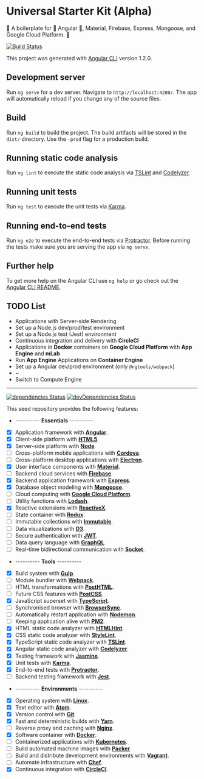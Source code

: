 # Universal Starter Kit (Alpha)

:seedling: A boilerplate for :star2: Angular :star2:, Material, Firebase, Express, Mongoose, and Google Cloud Platform. :evergreen_tree:

[![Build Status](https://circleci.com/gh/Shyam-Chen/Universal-Starter-Kit.png?circle-token=d6:b6:a6:26:4d:44:4c:67:99:20:79:07:b0:a0:36:fe)](https://circleci.com/gh/Shyam-Chen/Universal-Starter-Kit)

This project was generated with [Angular CLI](https://github.com/angular/angular-cli) version 1.2.0.

## Development server

Run `ng serve` for a dev server. Navigate to `http://localhost:4200/`. The app will automatically reload if you change any of the source files.

## Build

Run `ng build` to build the project. The build artifacts will be stored in the `dist/` directory. Use the `-prod` flag for a production build.

## Running static code analysis

Run `ng lint` to execute the static code analysis via [TSLint](https://github.com/palantir/tslint) and [Codelyzer](https://github.com/mgechev/codelyzer).

## Running unit tests

Run `ng test` to execute the unit tests via [Karma](https://karma-runner.github.io).

## Running end-to-end tests

Run `ng e2e` to execute the end-to-end tests via [Protractor](http://www.protractortest.org/).
Before running the tests make sure you are serving the app via `ng serve`.

## Further help

To get more help on the Angular CLI use `ng help` or go check out the [Angular CLI README](https://github.com/angular/angular-cli/blob/master/README.md).

## TODO List

* Applications with Server-side Rendering
* Set up a Node.js dev/prod/test environment
* Set up a Node.js test (Jest) environment
* Continuous integration and delivery with **CircleCI**
* Applications in **Docker** containers on **Google Cloud Platform** with **App Engine** and **mLab**
* Run **App Engine** Applications on **Container Engine**
* Set up a Angular dev/prod environment (only `@ngtools/webpack`)
* ~
* Switch to Compute Engine

***

[![dependencies Status](https://david-dm.org/Shyam-Chen/Universal-Starter-Kit/status.svg)](https://david-dm.org/Shyam-Chen/Universal-Starter-Kit)
[![devDependencies Status](https://david-dm.org/Shyam-Chen/Universal-Starter-Kit/dev-status.svg)](https://david-dm.org/Shyam-Chen/Universal-Starter-Kit?type=dev)

This seed repository provides the following features:

* ---------- **Essentials** ----------
* [x] Application framework with [**Angular**](https://angular.io/).
* [x] Client-side platform with [**HTML5**](https://platform.html5.org/).
* [x] Server-side platform with [**Node**](https://nodejs.org/en/).
* [ ] Cross-platform mobile applications with [**Cordova**](https://cordova.apache.org/).
* [ ] Cross-platform desktop applications with [**Electron**](https://electron.atom.io/).
* [x] User interface components with [**Material**](https://material.io/).
* [ ] Backend cloud services with [**Firebase**](https://firebase.google.com/).
* [x] Backend application framework with [**Express**](http://expressjs.com/).
* [x] Database object modeling with [**Mongoose**](http://mongoosejs.com/).
* [ ] Cloud computing with [**Google Cloud Platform**](https://cloud.google.com/).
* [ ] Utility functions with [**Lodash**](https://lodash.com/).
* [x] Reactive extensions with [**ReactiveX**](http://reactivex.io/).
* [ ] State container with [**Redux**](http://redux.js.org/).
* [ ] Immutable collections with [**Immutable**](http://facebook.github.io/immutable-js/).
* [ ] Data visualizations with [**D3**](https://d3js.org/).
* [ ] Secure authentication with [**JWT**](https://jwt.io/).
* [ ] Data query language with [**GraphQL**](http://graphql.org/).
* [ ] Real-time bidirectional communication with [**Socket**](https://socket.io/).
* ---------- **Tools** ----------
* [x] Build system with [**Gulp**](https://github.com/gulpjs/gulp).
* [ ] Module bundler with [**Webpack**](https://github.com/webpack/webpack).
* [ ] HTML transformations with [**PostHTML**](https://github.com/posthtml/posthtml).
* [ ] Future CSS features with [**PostCSS**](https://github.com/postcss/postcss).
* [x] JavaScript superset with [**TypeScript**](https://github.com/Microsoft/TypeScript).
* [ ] Synchronised browser with [**BrowserSync**](https://github.com/BrowserSync/browser-sync).
* [ ] Automatically restart application with [**Nodemon**](https://github.com/remy/nodemon).
* [ ] Keeping application alive with [**PM2**](https://github.com/Unitech/pm2).
* [x] HTML static code analyzer with [**HTMLHint**](https://github.com/yaniswang/HTMLHint).
* [x] CSS static code analyzer with [**StyleLint**](https://github.com/stylelint/stylelint).
* [x] TypeScript static code analyzer with [**TSLint**](https://github.com/palantir/tslint).
* [x] Angular static code analyzer with [**Codelyzer**](https://github.com/mgechev/codelyzer).
* [x] Testing framework with [**Jasmine**](https://github.com/jasmine/jasmine).
* [x] Unit tests with [**Karma**](https://github.com/karma-runner/karma).
* [x] End-to-end tests with [**Protractor**](https://github.com/angular/protractor).
* [ ] Backend testing framework with [**Jest**](https://github.com/facebook/jest).
* ---------- **Environments** ----------
* [x] Operating system with [**Linux**](https://github.com/torvalds/linux).
* [x] Text editor with [**Atom**](https://github.com/atom/atom).
* [x] Version control with [**Git**](https://github.com/git/git).
* [x] Fast and deterministic builds with [**Yarn**](https://github.com/yarnpkg/yarn).
* [ ] Reverse proxy and caching with [**Nginx**](https://github.com/nginx/nginx).
* [x] Software container with [**Docker**](https://github.com/docker/docker).
* [ ] Containerized applications with [**Kubernetes**](https://github.com/kubernetes/kubernetes).
* [ ] Build automated machine images with [**Packer**](https://github.com/hashicorp/packer).
* [ ] Build and distribute development environments with [**Vagrant**](https://github.com/mitchellh/vagrant).
* [ ] Automate infrastructure with [**Chef**](https://github.com/chef/chef).
* [x] Continuous integration with [**CircleCI**](https://github.com/circleci).
